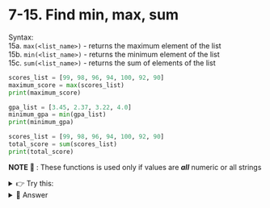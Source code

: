 # 7-15. Find min, max, sum

Syntax:  
15a. `max(<list_name>)` - returns the maximum element of the list  
15b. `min(<list_name>)` - returns the minimum element of the list  
15c. `sum(<list_name>)` - returns the sum of elements of the list

```python
scores_list = [99, 98, 96, 94, 100, 92, 90]
maximum_score = max(scores_list)
print(maximum_score)

gpa_list = [3.45, 2.37, 3.22, 4.0]
minimum_gpa = min(gpa_list)
print(minimum_gpa)

scores_list = [99, 98, 96, 94, 100, 92, 90]
total_score = sum(scores_list)
print(total_score)
```
**NOTE 📝** :
These functions is used only if values are **_all_** numeric or all strings

<details>
  <summary>
   👉 Try this: 
  </summary>
Calculate the min, max and sum of the list

```python
sales_data = [100.45, 102.67, 230.22, 115.75, 201.33, 118.56]
```
</details>

<details>
  <summary>
   👀 Answer 
  </summary>

  ```python  
max(sales_data)
min(sales_data)
sum(sales_data)
```
</details>
